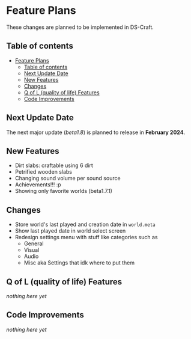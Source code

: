 
# Feature Plans

These changes are planned to be implemented in DS-Craft.

## Table of contents

- [Feature Plans](#feature-plans)
  - [Table of contents](#table-of-contents)
  - [Next Update Date](#next-update-data)
  - [New Features](#new-features)
  - [Changes](#changes)
  - [Q of L (quality of life) Features](#q-of-l-quality-of-life-features)
  - [Code Improvements](#code-improvements)

## Next Update Date

The next major update (*beta1.8*) is planned to release in **February 2024**.

## New Features

- Dirt slabs: craftable using 6 dirt
- Petrified wooden slabs
- Changing sound volume per sound source
- Achievements!!! :p
- Showing only favorite worlds (beta1.7.1)

## Changes

- Store world's last played and creation date in `world.meta`
- Show last played date in world select screen
- Redesign settings menu with stuff like categories such as
  - General
  - Visual
  - Audio
  - Misc aka Settings that idk where to put them

## Q of L (quality of life) Features

*nothing here yet*

## Code Improvements

*nothing here yet*
